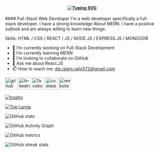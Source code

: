<h4 align="center">
<a href="https://git.io/typing-svg"><img src="https://readme-typing-svg.demolab.com?font=Fira+Code&size=24&pause=1000&center=true&vCenter=true&multiline=true&width=460&lines=I'm+Din+Islam+Rajin+%3C%2F%3E" alt="Typing SVG" /></a>
</h4>
#### Full-Stack Web Developer
I’m a web developer specifically a full-stack developer. I have a strong knowledge About MERN. I have a positive outlook and am always willing to learn new things.

Skills: HTML / CSS / REACT / JS / NODE.JS / EXPRESS.JS / MONGODB

- 🔭 I’m currently working on Full-Stack Development 
- 🌱 I’m currently learning MERN 
- 👯 I’m looking to collaborate on GitHub 
- 💬 Ask me about React.JS 
- 📫 How to reach me: din.islam.rajin572@gmail.com 


[<img src='https://cdn.jsdelivr.net/npm/simple-icons@3.0.1/icons/github.svg' alt='github' height='40'>](https://github.com/https://github.com/rajin572)  [<img src='https://cdn.jsdelivr.net/npm/simple-icons@3.0.1/icons/linkedin.svg' alt='linkedin' height='40'>](https://www.linkedin.com/in/https://www.linkedin.com/in/din-islam-rajin//)  [<img src='https://cdn.jsdelivr.net/npm/simple-icons@3.0.1/icons/facebook.svg' alt='facebook' height='40'>](https://www.facebook.com/https://www.facebook.com/dirrazin.69)  [<img src='https://cdn.jsdelivr.net/npm/simple-icons@3.0.1/icons/codepen.svg' alt='codepen' height='40'>](https://codepen.io/https://codepen.io/rajin572)  [<img src='https://cdn.jsdelivr.net/npm/simple-icons@3.0.1/icons/icloud.svg' alt='website' height='40'>](https://din-islam-rajin.netlify.app/)  

[![trophy](https://github-profile-trophy.vercel.app/?username=https://github.com/rajin572)](https://github.com/ryo-ma/github-profile-trophy)

[![Top Langs](https://github-readme-stats.vercel.app/api/top-langs/?username=https://github.com/rajin572)](https://github.com/anuraghazra/github-readme-stats)

![GitHub stats](https://github-readme-stats.vercel.app/api?username=https://github.com/rajin572&show_icons=true&count_private=true)  

![GitHub Activity Graph](https://activity-graph.herokuapp.com/graph?username=https://github.com/rajin572)  

![GitHub metrics](https://metrics.lecoq.io/https://github.com/rajin572)  

![GitHub streak stats](https://streak-stats.demolab.com/?user=https://github.com/rajin572)  


